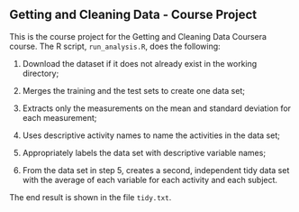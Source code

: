 ## Getting and Cleaning Data - Course Project
This is the course project for the Getting and Cleaning Data Coursera course. The R script, `run_analysis.R`, does the following:

1.	Download the dataset if it does not already exist in the working directory;

2.	Merges the training and the test sets to create one data set;

3.	Extracts only the measurements on the mean and standard deviation for each measurement;

4.	Uses descriptive activity names to name the activities in the data set;

5.	Appropriately labels the data set with descriptive variable names;

6.	From the data set in step 5, creates a second, independent tidy data set with the average of each variable for each activity and each subject.

The end result is shown in the file `tidy.txt`.
